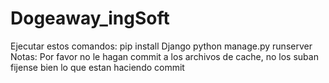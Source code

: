 # Dogeaway_ingSoft
Ejecutar estos comandos:
pip install Django 
python manage.py runserver
Notas:
Por favor no le hagan commit a los archivos de cache, no los suban fijense bien lo que estan haciendo commit